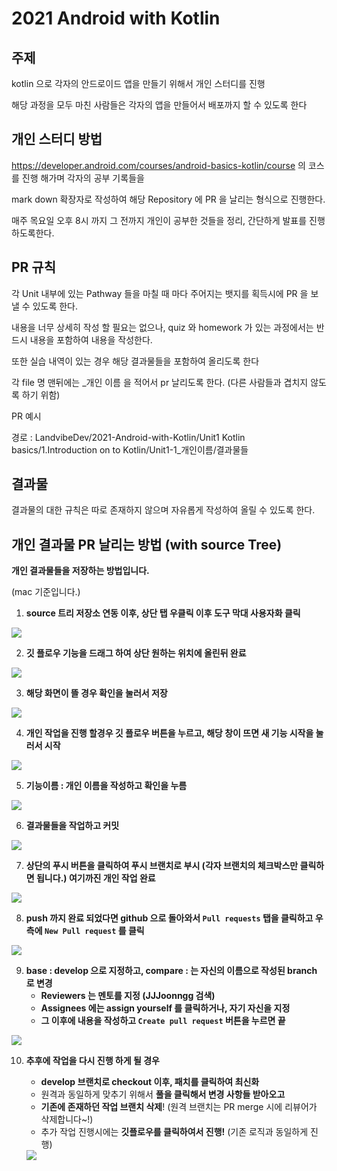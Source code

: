 # 2021 Android with Kotlin



## 주제

kotlin 으로 각자의 안드로이드 앱을 만들기 위해서 개인 스터디를 진행

해당 과정을 모두 마친 사람들은 각자의 앱을 만들어서 배포까지 할 수 있도록 한다



## 개인 스터디 방법

https://developer.android.com/courses/android-basics-kotlin/course 의 코스를 진행 해가며 각자의 공부 기록들을

mark down 확장자로 작성하여 해당 Repository 에 PR 을 날리는 형식으로 진행한다.



매주 목요일 오후 8시 까지 그 전까지 개인이 공부한 것들을 정리, 간단하게 발표를 진행하도록한다.





## PR 규칙

각 Unit 내부에 있는 Pathway 들을 마칠 때 마다 주어지는 뱃지를 획득시에 PR 을 보낼 수 있도록 한다.

내용을 너무 상세히 작성 할 필요는 없으나, quiz 와 homework 가 있는 과정에서는 반드시 내용을 포함하여 내용을 작성한다.

또한 실습 내역이 있는 경우 해당 결과물들을 포함하여 올리도록 한다 



각 file 명 맨뒤에는 _개인 이름 을 적어서 pr 날리도록 한다. (다른 사람들과 겹치지 않도록 하기 위함)



PR 예시

경로 : LandvibeDev/2021-Android-with-Kotlin/Unit1 Kotlin basics/1.Introduction on to Kotlin/Unit1-1_개인이름/결과물들



## 결과물

결과물의 대한 규칙은 따로 존재하지 않으며 자유롭게 작성하여 올릴 수 있도록 한다.



## 개인 결과물 PR 날리는 방법 (with source Tree)

**개인 결과물들을 저장하는 방법입니다.**

(mac 기준입니다.)

1. **source 트리 저장소 연동 이후, 상단 탭 우클릭 이후 도구 막대 사용자화 클릭**

**<img src ="img/1.png">**



2. **깃 플로우 기능을 드래그 하여 상단 원하는 위치에 올린뒤 완료**

**<img src ="img/2.png">**



3. **해당 화면이 뜰 경우 확인을 눌러서 저장**

**<img src ="img/3.png">**





4. **개인 작업을 진행 할경우 깃 플로우 버튼을 누르고, 해당 창이 뜨면 새 기능 시작을 눌러서 시작**

**<img src ="img/4.png">**





5. **기능이름 : 개인 이름을 작성하고 확인을 누름**

**<img src ="img/5.png">**



6. **결과물들을 작업하고 커밋**

**<img src ="img/6.png">**





7. **상단의 푸시 버튼을 클릭하여 푸시 브랜치로 부시 (각자 브랜치의 체크박스만 클릭하면 됩니다.) 여기까진 개인 작업 완료**

**<img src ="img/7.png">**



8. **push 까지 완료 되었다면 github 으로 돌아와서 `Pull requests`  탭을 클릭하고 우측에 `New Pull request` 를 클릭**

**<img src ="img/8.png">**







9. **base : develop 으로 지정하고, compare : 는 자신의 이름으로 작성된 branch 로 변경**
   - **Reviewers 는 멘토를 지정 (JJJoonngg 검색)**
   - **Assignees 에는 assign yourself 를 클릭하거나, 자기 자신을 지정**
   - **그 이후에 내용을 작성하고 `Create pull request` 버튼을 누르면 끝**

<img src ="img/9.png">



10. **추후에 작업을 다시 진행 하게 될 경우**

    - **develop 브랜치로 checkout 이후, 패치를 클릭하여 최신화**
    - 원격과 동일하게 맞추기 위해서 **풀을 클릭해서 변경 사항들 받아오고**
    - **기존에 존재하던 작업 브랜치 삭제**! (원격 브랜치는 PR merge 시에 리뷰어가 삭제합니다~!)
    - 추가 작업 진행시에는 **깃플로우를 클릭하여서 진행!** (기존 로직과 동일하게 진행)

    <img src="img/10.png">
